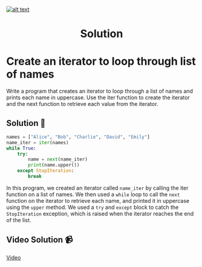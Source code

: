 <a href="https://www.core-code.io/">

![alt text](https://uploads-ssl.webflow.com/5eb2f56932c3562feab232e3/5f73550d00249e7e96c9f3de_Logo.png 'corecodeio')

</a>

<h1 align="center">Solution</h1>

# Create an iterator to loop through list of names

Write a program that creates an iterator to loop through a list of names and prints each name in uppercase. Use the iter function to create the iterator and the next function to retrieve each value from the iterator.

## Solution 🏁
    
```python
names = ["Alice", "Bob", "Charlie", "David", "Emily"]
name_iter = iter(names)
while True:
    try:
        name = next(name_iter)
        print(name.upper())
    except StopIteration:
        break

```

In this program, we created an iterator called `name_iter` by calling the iter function on a list of names. We then used a `while` loop to call the `next` function on the iterator to retrieve each name, and printed it in uppercase using the `upper` method. We used a `try` and `except` block to catch the `StopIteration` exception, which is raised when the iterator reaches the end of the list.

## Video Solution 📹

[Video](https://drive.google.com/file/d/1v3GLIuEinlEfgOZuiJPN5N7BNjdYHgUc/view?usp=share_link)